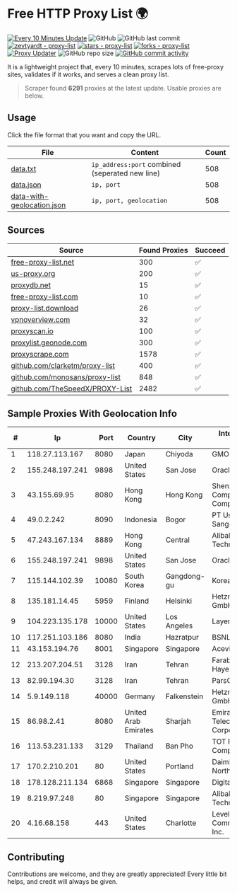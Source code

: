 
# Free HTTP Proxy List 🌍

[![Every 10 Minutes Update](https://github.com/mertguvencli/http-proxy-list/actions/workflows/main.yml/badge.svg?branch=main)](https://github.com/mertguvencli/http-proxy-list/actions/workflows/main.yml)
![GitHub](https://img.shields.io/github/license/mertguvencli/http-proxy-list)
![GitHub last commit](https://img.shields.io/github/last-commit/mertguvencli/http-proxy-list)
[![zevtyardt - proxy-list](https://img.shields.io/static/v1?label=zevtyardt&message=proxy-list&color=blue&logo=github)](https://github.com/zevtyardt/proxy-list "Go to GitHub repo")
[![stars - proxy-list](https://img.shields.io/github/stars/zevtyardt/proxy-list?style=social)](https://github.com/zevtyardt/proxy-list)
[![forks - proxy-list](https://img.shields.io/github/forks/zevtyardt/proxy-list?style=social)](https://github.com/zevtyardt/proxy-list)
[![Proxy Updater](https://github.com/zevtyardt/proxy-list/workflows/Proxy%20Updater/badge.svg)](https://github.com/zevtyardt/proxy-list/actions?query=workflow:"Proxy+Updater")
![GitHub repo size](https://img.shields.io/github/repo-size/zevtyardt/proxy-list)
[![GitHub commit activity](https://img.shields.io/github/commit-activity/m/zevtyardt/proxy-list?logo=commits)](https://github.com/zevtyardt/proxy-list/commits/main)

It is a lightweight project that, every 10 minutes, scrapes lots of free-proxy sites, validates if it works, and serves a clean proxy list.

> Scraper found **6291** proxies at the latest update. Usable proxies are below.

## Usage

Click the file format that you want and copy the URL.

|File|Content|Count|
|----|-------|-----|
|[data.txt](https://raw.githubusercontent.com/mertguvencli/http-proxy-list/main/proxy-list/data.txt)|`ip_address:port` combined (seperated new line)|508|
|[data.json](https://raw.githubusercontent.com/mertguvencli/http-proxy-list/main/proxy-list/data.json)|`ip, port`|508|
|[data-with-geolocation.json](https://raw.githubusercontent.com/mertguvencli/http-proxy-list/main/proxy-list/data-with-geolocation.json)|`ip, port, geolocation`|508|

## Sources

|Source|Found Proxies|Succeed|
|------|-------------|-------|
|[free-proxy-list.net](https://free-proxy-list.net)|300|✅|
|[us-proxy.org](https://www.us-proxy.org)|200|✅|
|[proxydb.net](http://proxydb.net)|15|✅|
|[free-proxy-list.com](https://free-proxy-list.com/?page=&port=&type%5B%5D=http&type%5B%5D=https&up_time=0&search=Search)|10|✅|
|[proxy-list.download](https://www.proxy-list.download/HTTP)|26|✅|
|[vpnoverview.com](https://vpnoverview.com/privacy/anonymous-browsing/free-proxy-servers)|32|✅|
|[proxyscan.io](https://www.proxyscan.io)|100|✅|
|[proxylist.geonode.com](https://proxylist.geonode.com/api/proxy-list?limit=300&page=1&sort_by=lastChecked&sort_type=desc&protocols=http,https)|300|✅|
|[proxyscrape.com](https://api.proxyscrape.com/v2/?request=displayproxies&protocol=http&timeout=10000&country=all&ssl=all&anonymity=all)|1578|✅|
|[github.com/clarketm/proxy-list](https://raw.githubusercontent.com/clarketm/proxy-list/master/proxy-list-raw.txt)|400|✅|
|[github.com/monosans/proxy-list](https://raw.githubusercontent.com/monosans/proxy-list/main/proxies/http.txt)|848|✅|
|[github.com/TheSpeedX/PROXY-List](https://raw.githubusercontent.com/TheSpeedX/PROXY-List/master/http.txt)|2482|✅|


## Sample Proxies With Geolocation Info

|#|Ip|Port|Country|City|Internet Service Provider|
|-|--|----|-------|----|-------------------------|
|1|118.27.113.167|8080|Japan|Chiyoda|GMO Internet, Inc.|
|2|155.248.197.241|9898|United States|San Jose|Oracle Corporation|
|3|43.155.69.95|8080|Hong Kong|Hong Kong|Shenzhen Tencent Computer Systems Company Limited|
|4|49.0.2.242|8090|Indonesia|Bogor|PT Usaha Adi Sanggoro|
|5|47.243.167.134|8889|Hong Kong|Central|Alibaba (US) Technology Co., Ltd.|
|6|155.248.197.241|9898|United States|San Jose|Oracle Corporation|
|7|115.144.102.39|10080|South Korea|Gangdong-gu|Korea Telecom|
|8|135.181.14.45|5959|Finland|Helsinki|Hetzner Online GmbH|
|9|104.223.135.178|10000|United States|Los Angeles|LayerHost|
|10|117.251.103.186|8080|India|Hazratpur|BSNL Internet|
|11|43.153.194.76|8001|Singapore|Singapore|Aceville Pte.ltd|
|12|213.207.204.51|3128|Iran|Tehran|Farabord Dadeh Haye Iranian Co.|
|13|82.99.194.30|3128|Iran|Tehran|ParsOnline Co.|
|14|5.9.149.118|40000|Germany|Falkenstein|Hetzner Online GmbH|
|15|86.98.2.41|8080|United Arab Emirates|Sharjah|Emirates Telecommunications Corporation|
|16|113.53.231.133|3129|Thailand|Ban Pho|TOT Public Company Limited|
|17|170.2.210.201|80|United States|Portland|Daimler Trucks of North America LLC|
|18|178.128.211.134|6868|Singapore|Singapore|DigitalOcean, LLC|
|19|8.219.97.248|80|Singapore|Singapore|Alibaba (US) Technology Co., Ltd.|
|20|4.16.68.158|443|United States|Charlotte|Level 3 Communications, Inc.|



## Contributing

Contributions are welcome, and they are greatly appreciated! Every
little bit helps, and credit will always be given.

